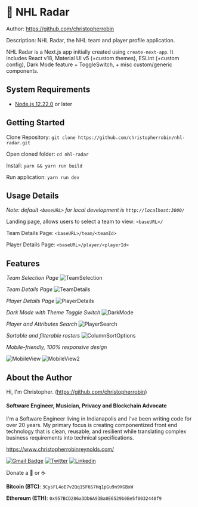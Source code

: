 # &#x1F4E1; NHL Radar
Author: https://github.com/christopherrobin

Description: NHL Radar, the NHL team and player profile application.

NHL Radar is a Next.js app initially created using `create-next-app`. It includes React v18, Material UI v5 (+custom themes), ESLint (+custom config), Dark Mode feature + ToggleSwitch, + misc custom/generic components.

## System Requirements

* [Node.js 12.22.0](https://nodejs.org/en/)  or later

## Getting Started
Clone Repository: `git clone https://github.com/christopherrobin/nhl-radar.git`

Open cloned folder: `cd nhl-radar`

Install: `yarn && yarn run build`

Run application: `yarn run dev`

## Usage Details

_Note: default `<baseURL>` for local development is `http://localhost:3000/`_

Landing page, allows users to select a team to view: `<baseURL>/`

Team Details Page: `<baseURL>/team/<teamId>`

Player Details Page: `<baseURL>/player/<playerId>`

## Features
*Team Selection Page*
![TeamSelection](https://user-images.githubusercontent.com/464211/194820657-c19a0e57-491a-4e91-b8cb-55c2d7c43a7e.png)

*Team Details Page*
![TeamDetails](https://user-images.githubusercontent.com/464211/194820682-ccc2d94c-6894-4560-85f5-beb975ca6d7a.png)

*Player Details Page*
![PlayerDetails](https://user-images.githubusercontent.com/464211/194820705-e68d01ee-ecd1-46be-9732-16895385f5c4.png)

*Dark Mode with Theme Toggle Switch*
![DarkMode](https://user-images.githubusercontent.com/464211/194820247-6b540cbc-7a74-4a1e-8347-fafd9123f96c.png)

*Player and Attributes Search*
![PlayerSearch](https://user-images.githubusercontent.com/464211/194820414-7aa2ce47-8c93-4c5b-9530-407c64a2f9b7.png)


*Sortable and filterable rosters*
![ColumnSortOptions](https://user-images.githubusercontent.com/464211/194820069-adf66c6a-c4df-4c36-8830-aafab268932c.png)


*Mobile-friendly, 100% responsive design*

![MobileView](https://user-images.githubusercontent.com/464211/194821190-9aa9180f-06f1-40bb-828f-5439867daec1.png)
![MobileView2](https://user-images.githubusercontent.com/464211/194821644-7a9ede98-e447-4da5-b9d6-e7d2fb15d46a.png)



## About the Author
Hi, I'm Christopher. (https://github.com/christopherrobin)

#### Software Engineer, Musician, Privacy and Blockchain Advocate
I'm a Software Engineer living in Indianapolis and I've been writing code for over 20 years. My primary focus is creating componentized front end technology that is clean, reusable, and resilient while translating complex business requirements into technical specifications.

https://www.christopherrobinreynolds.com/

 [![Gmail Badge](https://img.shields.io/badge/-ChristopherRobinReynolds@gmail.com-c14438?style=flat-square&logo=Gmail&logoColor=white&link=mailto:ChristopherRobinReynolds@gmail.com)](mailto:ChristopherRobinReynolds@gmail.com)
 [![Twitter](https://img.shields.io/badge/-M4THBL45T3R-1DA1F2?style=flat-square&logo=Twitter&logoColor=white)](https://twitter.com/M4THBL45T3R) [![Linkedin](https://img.shields.io/badge/-Linkedin-0072b1?style=flat-square&logo=Linkedin&logoColor=white)](https://www.linkedin.com/in/christopherrr/) 

 
Donate a 🍺 or ☕

**Bitcoin (BTC)**: `3CysFL4oE7v2Qq1SF6S7Hq1pGu9n9XGBxW`

**Ethereum (ETH)**: `0x957BCD286a3Db6A93Ba0E6529b0Be5f0032440f9`
